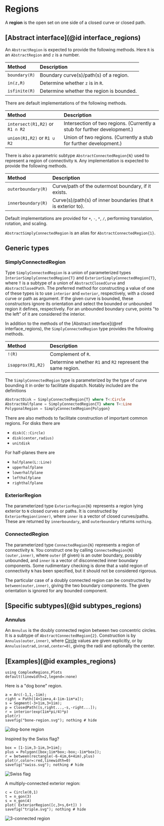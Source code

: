 # Regions

A **region** is the open set on one side of a closed curve or closed path.

## [Abstract interface](@id interface_regions)

An `AbstractRegion` is expected to provide the following methods. Here `R` is an `AbstractRegion` and `z` is a number.

| Method | Description |
|:-----|:-----|
| `boundary(R)` | Boundary curve(s)/path(s) of a region. |
| `in(z,R)` | Determine whether `z` is in `R`. |
| `isfinite(R)` | Determine whether the region is bounded. |

There are default implementations of the following methods.

| Method | Description |
|:-----|:-----|
| `intersect(R1,R2)` or `R1 ∩ R2` | Intersection of two regions. (Currently a stub for further development.) |
| `union(R1,R2)` or `R1 ∪ R2` | Union of two regions. (Currently a stub for further development.) |

There is also a parametric subtype `AbstractConnectedRegion{N}` used to represent a region of connectivity `N`. Any implementation is expected to provide the following methods.

| Method | Description |
|:-----|:-----|
| `outerboundary(R)` | Curve/path of the outermost boundary, if it exists. |
| `innerboundary(R)` | Curve(s)/path(s) of inner boundaries (that `R` is exterior to). |

Default implementations are provided for  `+`, `-`, `*`, `/`, performing translation, rotation, and scaling.

`AbstractSimplyConnectedRegion` is an alias for `AbstractConnectedRegion{1}`.

## Generic types

### SimplyConnectedRegion

Type `SimplyConnectedRegion` is a union of parameterized types `InteriorSimplyConnectedRegion{T}` and `ExteriorSimplyConnectedRegion{T}`, where `T` is a subtype of a union of `AbstractClosedCurve` and `AbstractClosedPath`. The preferred method for constructing a value of one of these types is to use `interior` and `exterior`, respectively, with a closed curve or path as argument. If the given curve is bounded, these constructors ignore its orientation and select the bounded or unbounded region it defines, respectively. For an unbounded boundary curve, points "to the left" of it are considered the interior.

In addition to the methods of the [Abstract interface](@ref interface_regions), the  `SimplyConnectedRegion` type provides the following methods.

| Method | Description |
|:-----|:-----|
| `!(R)` | Complement of `R`.
| `isapprox(R1,R2)` | Determine whether `R1` and `R2` represent the same region. |

The `SimplyConnectedRegion` type is parameterized by the type of curve bounding it in order to facilitate dispatch. Notably included are the definitions

```julia
AbstractDisk = SimplyConnectedRegion{T} where T<:Circle
AbstractHalfplane = SimplyConnectedRegion{T} where T<:Line
PolygonalRegion = SimplyConnectedRegion{Polygon}
```

There are also methods to facilitate construction of important common regions. For disks there are

- `disk(C::Circle)`
- `disk(center,radius)`
- `unitdisk`

For half-planes there are

- `halfplane(L::Line)`
- `upperhalfplane`
- `lowerhalfplane`
- `lefthalfplane`
- `righthalfplane`

### ExteriorRegion

The parameterized type `ExteriorRegion{N}` represents a region lying exterior to `N` closed curves or paths. It is constructed by `ExteriorRegion(inner)`, where `inner` is a vector of closed curves/paths. These are returned by `innerboundary`, and `outerboundary` returns `nothing`.

### ConnectedRegion

The parameterized type `ConnectedRegion{N}` represents a region of connectivity `N`. You construct one by calling `ConnectedRegion{N}(outer,inner)`, where `outer` (if given) is an outer boundary, possibly unbounded, and `inner` is a vector of disconnected inner boundary components. Some rudimentary checking is done that a valid region of connectivity `N` has been specified, but it should not be considered rigorous.

The particular case of a doubly connected region can be constructed by `between(outer,inner)`, giving the two boundary components. The given orientation is ignored for any bounded component.

## [Specific subtypes](@id subtypes_regions)

### Annulus

An `Annulus` is the doubly connected region between two concentric circles. It is a subtype of `AbstractConnectedRegion{2}`. Construction is by `Annulus(outer,inner)`, where [Circle](@ref) values  are given explicitly, or by `Annulus(outrad,inrad,center=0)`, giving the radii and optionally the center.

## [Examples](@id examples_regions)


```@setup examples
using ComplexRegions,Plots
default(linewidth=2,legend=:none)
```

Here is a "dog bone" region.
```@example examples
a = Arc(-1,1,-1im);
right = Path([4+1im+a,4-1im-1im*a]);
s = Segment(-3+1im,3+1im);
p = ClosedPath([s,right...,-s,-right...]);
r = interior(exp(1im*pi/4)*p)
plot(r)
savefig("bone-region.svg"); nothing # hide
```

![dog-bone region](bone-region.svg)

Inspired by the Swiss flag?

```@example examples
box = [1-1im,3-1im,3+1im];
plus = Polygon([box;1im*box;-box;-1im*box]);
r = between(rectangle(-6-4im,6+4im),plus)
plot(r,color=:red,linewidth=0)
savefig("swiss.svg"); nothing # hide
```

![Swiss flag](swiss.svg)

A multiply-connected exterior region:

```@example examples
c = Circle(0,1)
t = n_gon(3)
s = n_gon(4)
plot( ExteriorRegion([c,3+s,6+t]) )
savefig("triple.svg"); nothing # hide
```

![3-connected region](triple.svg)
